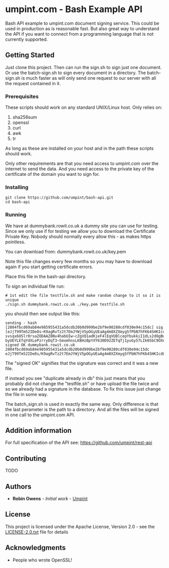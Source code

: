 # umpint.com - Bash Example API

Bash API example to umpint.com document signing service.
This could be used in production as is reasonable fast.
But also great way to understand the API if you want to connect from a programming language that is not currently supported.

## Getting Started

Just clone this project. Then can run the sign.sh to sign just one document. Or use the batch-sign.sh to sign every document in a directory. The batch-sign.sh is much faster as will only send one request to our server with all the request contained in it.

### Prerequisites

These scripts should work on any standard UNIX/Linux host. Only relies on:
1) sha256sum
2) openssl
3) curl
4) awk
5) tr

As long as these are installed on your host and in the path these scripts should work.

Only other requirements are that you need access to umpint.com over the internet to send the data. And you need access to the private key of the certificate of the domain you want to sign for.

### Installing

```
git clone https://github.com/umpint/bash-api.git
cd bash-api
```

### Running

We have at dummybank.rowit.co.uk a dummy site you can use for testing. Since we only use if for testing we allow you to download the Certificate Private Key. Nobody should normally every allow this - as makes https pointless.

You can download from: dummybank.rowit.co.uk/key.pem 

Note this file changes every few months so you may have to download again if you start getting certificate errors.

Place this file in the bash-api directory.

To sign an individual file run:
```
# 1st edit the file testfile.sh and make random change to it so it is unique
./sign.sh dummybank.rowit.co.uk ./key.pem testfile.sh
```

you should then see output like this:

```
sending - hash [2804fbcd69ab84e985955431a5dcdb20b0d999be2bf9e90280cdf030e94c15dc] sig [eJjT99Tm52IDe8s~K9agRvTz2t7EmJYWjV5pOGyUEaAg4m8XZXmyg5fPbN7hFK64SHKIcdLheovr4-svsqx6USlr0rsaZODAAZ8Nv4habUIw~cZgVQ1adKjeF4lEqVUBlcepYbukkiI1dLs2dOgBunVBaLXY8POrTCKrFNEcw5udwGC~hUUTvKKxGYwFU3sn3mCCZQIReQ57UjFBJ7rScJaRAqJdfQSzEbqs9Zz-byUEYLEfqYdXLePzrryDqT3~SmxmhnsLKBHzBpYXY630D92ZETqTj1yuGy57LIk0SbC9OXetYWKzDI4JeWk0TSh77aPUc2UPT5ncQzlNeYlrWg__]
signed OK dummybank.rowit.co.uk 2804fbcd69ab84e985955431a5dcdb20b0d999be2bf9e90280cdf030e94c15dc eJjT99Tm52IDe8s/K9agRvTz2t7EmJYWjV5pOGyUEaAg4m8XZXmyg5fPbN7hFK64SHKIcdLheovr4+svsqx6USlr0rsaZODAAZ8Nv4habUIw/cZgVQ1adKjeF4lEqVUBlcepYbukkiI1dLs2dOgBunVBaLXY8POrTCKrFNEcw5udwGC/hUUTvKKxGYwFU3sn3mCCZQIReQ57UjFBJ7rScJaRAqJdfQSzEbqs9Zz+byUEYLEfqYdXLePzrryDqT3/SmxmhnsLKBHzBpYXY630D92ZETqTj1yuGy57LIk0SbC9OXetYWKzDI4JeWk0TSh77a 
```

The "signed OK" signifies that the signature was correct and it was a new file.

If instead you see "duplicate already in db" this just means that you probably did not change the "testfile.sh" or have upload the file twice and so we already had a signature in the database. To fix this issue just change the file in some way.

The batch_sign.sh is used in exactly the same way. Only difference is that the last perameter is the path to a directory. And all the files will be signed in one call to the umpint.com API.

## Addition information

For full specification of the API see: https://github.com/umpint/rest-api

## Contributing

TODO

## Authors

* **Robin Owens** - *Initial work* - [Umpint](https://github.com/Umpint)

## License

This project is licensed under the Apache License, Version 2.0 - see the [LICENSE-2.0.txt](LICENSE-2.0.txt) file for details

## Acknowledgments

* People who wrote OpenSSL!
